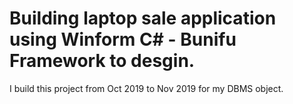 # Building laptop sale application using Winform C# - Bunifu Framework to desgin.
I build this project from Oct 2019 to Nov 2019 for my DBMS object.

